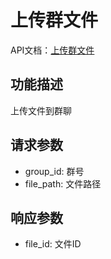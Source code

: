 # 上传群文件

API文档：[上传群文件](https://napcat.apifox.cn/226658753e0.md)

## 功能描述
上传文件到群聊

## 请求参数
- group_id: 群号
- file_path: 文件路径

## 响应参数
- file_id: 文件ID
